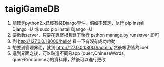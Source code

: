 # taigiGameDB

1. 請確定python2.x已經有裝Django套件，假如不確定，執行 pip install Django -U 或 sudo pip install Django -U
2. 要啟動server，只要在專案根目錄下執行 python manage.py runserver 即可
3. 到 http://127.0.0.1:8000/hello/ 看一下有沒有成功啟動
4. 想要到管理界面，就到 http://127.0.0.1:8000/admin/ 然後帳密皆為noel
5. 進到界面之後，可以點選不同的app (queryChineseWords, queryPronounces)的資料庫，然後可以進行更改
